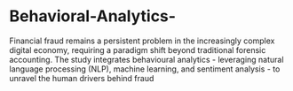 # Behavioral-Analytics-
Financial fraud remains a persistent problem in the increasingly complex digital economy, requiring a paradigm shift beyond traditional forensic accounting. The study integrates behavioural analytics - leveraging natural language processing (NLP), machine learning, and sentiment analysis - to unravel the human drivers behind fraud 
